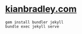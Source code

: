 # [kianbradley.com](https://kianbradley.com)

    gem install bundler jekyll
    bundle exec jekyll serve
